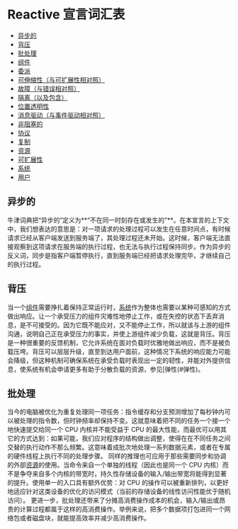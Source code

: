 # Reactive 宣言词汇表

* [异步的](#异步的)
* [背压](#背压)
* [批处理](#批处理)
* [组件](#组件)
* [委派](#委派)
* [可伸缩性（与可扩展性相对照）](#可伸缩性)
* [故障（与错误相对照）](#故障)
* [隔离（以及包含）](#隔离)
* [位置透明性](#位置透明性)
* [消息驱动（与事件驱动相对照）](#消息驱动)
* [非阻塞的](#非阻塞的)
* [协议](#协议)
* [复制](#复制)
* [资源](#资源)
* [可扩展性](#可扩展性)
* [系统](#系统)
* [用户](#用户)

## <a name="异步的"></a>异步的
牛津词典把“异步的”定义为**“不在同一时刻存在或发生的”**。在本宣言的上下文中，我们想表达的意思是：对一项请求的处理过程可以发生在任意时间点，有时候请求已经从客户端发送到服务端了，其处理过程还未开始。这时候，客户端无法直接观察到这项请求在服务端的执行过程，也无法与执行过程保持同步。作为异步的反义词，同步是指客户端暂停执行，直到服务端已经把请求处理完毕，才继续自己的执行过程。

## <a name="背压"></a>背压
当一个[组件](#组件)需要挣扎着保持正常运行时，[系统](#系统)作为整体也需要以某种可感知的方式做出响应。让一个承受压力的组件灾难性地停止工作，或在失控的状态下丢弃消息，是不可接受的。因为它既不能应对，又不能停止工作，所以就该与上游的组件沟通，说明自己正在承受压力的事实，并使上游组件减少负载，这就是背压。背压是一种很重要的反馈机制，它允许系统在面对负载时优雅地做出响应，而不是被负载压垮。背压可以层层升级，直至到达用户面前，这种情况下系统的响应能力可能会降级，但这种机制可确保系统在承受负载时表现出一定的韧性，并能对外提供信息，使系统有机会申请更多有助于分散负载的资源，参见[弹性(#弹性)。

## <a name="批处理"></a>批处理
当今的电脑被优化为重复处理同一项任务：指令缓存和分支预测增加了每秒钟内可以被处理的指令数，但时钟频率却保持不变。这就意味着把不同的任务一个接一个地快速提交给同一个 CPU 内核并不能受益于 CPU 的最大性能，而最优可以用其它的方式达到：如果可能，我们应对程序的结构做出调整，使得在在不同任务之间交替的执行动作不那么频繁。这意味着成批次地处理一系列数据元素，或者在专属的硬件线程上执行不同的处理步骤。
同样的推理也可应用于那些需要同步和协调的外部[资源](#资源)的使用。当命令来自一个单独的线程（因此也是同一个 CPU 内核）而不是争夺来自多个内核的带宽时，持久性存储设备的输入/输出带宽将能得到显著的提升。使用单一的入口具有额外优势：对 CPU 的操作可以被重新排列，以更好地适应针对这类设备的优化的访问模式（当前的存储设备的线性访问性能优于随机访问）。
更进一步，批处理还带来了分摊高消费操作成本的机会，输入/输出或昂贵的计算过程都属于这样的高消费操作。举例来说，把多个数据项打包进同一个网络包或者磁盘块，就能提高效率并减少高消费操作。
